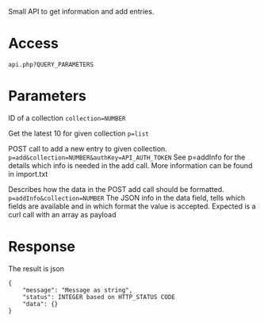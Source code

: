 Small API to get information and add entries.

# Access

`api.php?QUERY_PARAMETERS`

# Parameters

ID of a collection `collection=NUMBER`

Get the latest 10 for given collection `p=list`
    
POST call to add a new entry to given collection. `p=add&collection=NUMBER&authKey=API_AUTH_TOKEN`
See p=addInfo for the details which info is needed in the add call.  More information can be found in import.txt

Describes how the data in the POST add call should be formatted. `p=addInfo&collection=NUMBER`
The JSON info in the data field, tells which fields are available and in which format the value
is accepted. Expected is a curl call with an array as payload

# Response

The result is json
```
{
    "message": "Message as string",
    "status": INTEGER based on HTTP_STATUS CODE
    "data": {}
}
```

